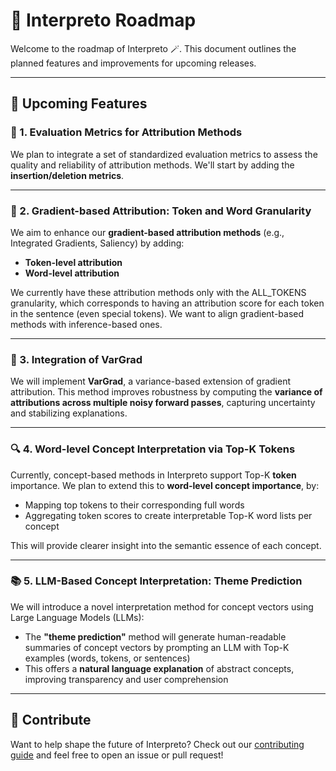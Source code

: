 # 📍 Interpreto Roadmap

Welcome to the roadmap of Interpreto 🪄. This document outlines the planned features and improvements for upcoming releases.

---

## 🧭 Upcoming Features

### 🔢 1. Evaluation Metrics for Attribution Methods

We plan to integrate a set of standardized evaluation metrics to assess the quality and reliability of attribution methods. We'll start by adding the **insertion/deletion metrics**.

---

### 🧠 2. Gradient-based Attribution: Token and Word Granularity

We aim to enhance our **gradient-based attribution methods** (e.g., Integrated Gradients, Saliency) by adding:

- **Token-level attribution**
- **Word-level attribution**

We currently have these attribution methods only with the ALL_TOKENS granularity, which corresponds to having an attribution score for each token in the sentence (even special tokens). We want to align gradient-based methods with inference-based ones.

---

### 🌌 3. Integration of VarGrad

We will implement **VarGrad**, a variance-based extension of gradient attribution. This method improves robustness by computing the **variance of attributions across multiple noisy forward passes**, capturing uncertainty and stabilizing explanations.

---

### 🔍 4. Word-level Concept Interpretation via Top-K Tokens

Currently, concept-based methods in Interpreto support Top-K **token** importance. We plan to extend this to **word-level concept importance**, by:

- Mapping top tokens to their corresponding full words
- Aggregating token scores to create interpretable Top-K word lists per concept

This will provide clearer insight into the semantic essence of each concept.

---

### 📚 5. LLM-Based Concept Interpretation: Theme Prediction

We will introduce a novel interpretation method for concept vectors using Large Language Models (LLMs):

- The **"theme prediction"** method will generate human-readable summaries of concept vectors by prompting an LLM with Top-K examples (words, tokens, or sentences)
- This offers a **natural language explanation** of abstract concepts, improving transparency and user comprehension


---

## 🙌 Contribute

Want to help shape the future of Interpreto? Check out our [contributing guide](CONTRIBUTING.md) and feel free to open an issue or pull request!
